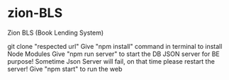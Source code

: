 # zion-BLS
Zion BLS (Book Lending System)

<!-- INSTRUCTIONS : For Setup and Run Project -->

<!-- Step 1 : Clone the poc --> git clone "respected url"

<!-- Step 2 : Install the node modules --> Give "npm install" command in terminal to install Node Modules

<!-- Step 3 : Start the DB Json Server --> Give "npm run server" to start the DB JSON server for BE purpose! Sometime Json Server will fail, on that time please restart the server!

<!-- Step 4 --> Give "npm start" to run the web